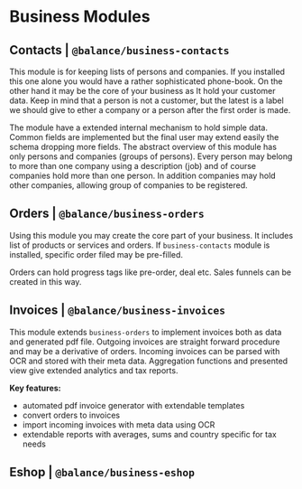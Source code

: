 # Business Modules

## Contacts | `@balance/business-contacts`

This module is for keeping lists of persons and companies. If you installed this one alone you would have a rather sophisticated phone-book. On the other hand it may be the core of your business as It hold your customer data. Keep in mind that a person is not a customer, but the latest is a label we should give to ether a company or a person after the first order is made.

The module have a extended internal mechanism to hold simple data. Common fields are implemented but the final user may extend easily the schema dropping more fields. The abstract overview of this module has only persons and companies (groups of persons). Every person may belong to more than one company using a description (job) and of course companies hold more than one person. In addition companies may hold other companies, allowing group of companies to be registered.

## Orders | `@balance/business-orders`

Using this module you may create the core part of your business. It includes list of products or services and orders. If `business-contacts` module is installed, specific order filed may be pre-filled.

Orders can hold progress tags like pre-order, deal etc. Sales funnels can be created in this way.

## Invoices | `@balance/business-invoices`

This module extends `business-orders` to implement invoices both as data and generated pdf file. Outgoing invoices are straight forward procedure and may be a derivative of orders. Incoming invoices can be parsed with OCR and stored with their meta data. Aggregation functions and presented view give extended analytics and tax reports.

**Key features:**

- automated pdf invoice generator with extendable templates
- convert orders to invoices
- import incoming invoices with meta data using OCR
- extendable reports with averages, sums and country specific for tax needs

## Eshop | `@balance/business-eshop`